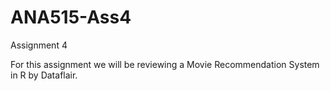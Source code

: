 # ANA515-Ass4
Assignment 4

For this assignment we will be reviewing a Movie Recommendation System in R by Dataflair.

